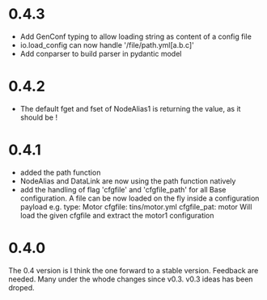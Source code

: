 # 0.4.3 
- Add GenConf typing to allow loading string as content of a config file 
- io.load_config can now handle  '/file/path.yml[a.b.c]'
- Add conparser  to build parser in pydantic model 

# 0.4.2
- The default fget and fset of NodeAlias1 is returning the value, as it should be !

# 0.4.1
- added the path function 
- NodeAlias and DataLink are now using the path function natively  
- add the handling of flag 'cfgfile' and 'cfgfile_path' for all Base configuration. 
    A file can be now loaded on the fly inside a configuration payload 
    e.g.
        type: Motor
        cfgfile: tins/motor.yml
        cfgfile_pat: motor 
    Will load the given cfgfile and extract the motor1 configuration

# 0.4.0

The 0.4 version is I think the one forward to a stable version. Feedback are needed. 
Many under the whode changes since v0.3. v0.3 ideas has been droped. 
